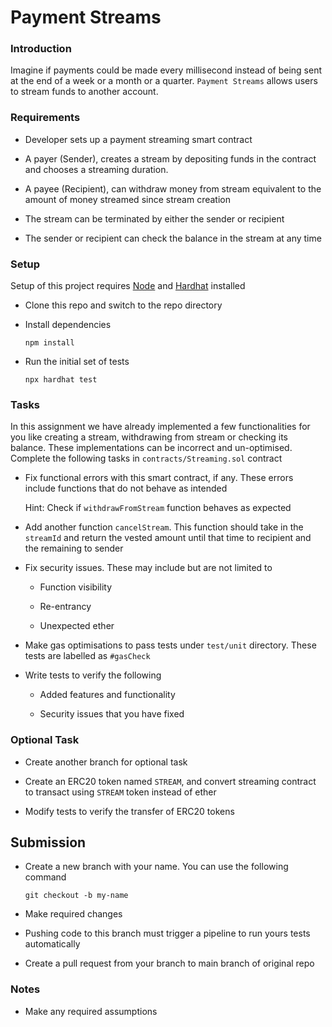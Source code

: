 # Payment Streams

### Introduction

Imagine if payments could be made every millisecond instead of being sent at the end of a week or a month or a quarter. `Payment Streams` allows users to stream funds to another account. 

### Requirements

- Developer sets up a payment streaming smart contract

- A payer (Sender), creates a stream by depositing funds in the contract and chooses a streaming duration.

- A payee (Recipient), can withdraw money from stream equivalent to the amount of money streamed since stream creation

- The stream can be terminated by either the sender or recipient

- The sender or recipient can check the balance in the stream at any time

### Setup

Setup of this project requires [Node](https://nodejs.org/en/) and [Hardhat](https://hardhat.org/getting-started/#installation) installed

-   Clone this repo and switch to the repo directory

-   Install dependencies

    ```
    npm install
    ```

-   Run the initial set of tests

    ```
    npx hardhat test
    ```

### Tasks

In this assignment we have already implemented a few functionalities for you like creating a stream, withdrawing from stream or checking its balance. These implementations can be incorrect and un-optimised. Complete the following tasks in `contracts/Streaming.sol` contract

- Fix functional errors with this smart contract, if any. These errors include functions that do not behave as intended

    Hint: Check if `withdrawFromStream` function behaves as expected

- Add another function `cancelStream`. This function should take in the `streamId` and return the vested amount until that time to recipient and the remaining to sender

- Fix security issues. These may include but are not limited to

    - Function visibility

    - Re-entrancy

    - Unexpected ether

- Make gas optimisations to pass tests under `test/unit` directory. These tests are labelled as `#gasCheck`

- Write tests to verify the following

    - Added features and functionality

    - Security issues that you have fixed

### Optional Task

- Create another branch for optional task

- Create an ERC20 token named `STREAM`, and convert streaming contract to transact using `STREAM` token instead of ether

- Modify tests to verify the transfer of ERC20 tokens

## Submission

-   Create a new branch with your name. You can use the following command

    ```
    git checkout -b my-name
    ```

-   Make required changes

-   Pushing code to this branch must trigger a pipeline to run yours tests automatically

-   Create a pull request from your branch to main branch of original repo


### Notes

- Make any required assumptions